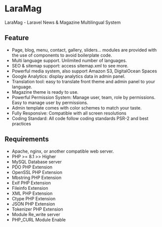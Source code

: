 # LaraMag
LaraMag - Laravel News & Magazine Multilingual System

## Feature
+ Page, blog, menu, contact, gallery, sliders… modules are provided with the use of components to avoid boilerplate code.
+ Multi language support. Unlimited number of languages.
+ SEO & sitemap support: access sitemap.xml to see more.
+ Powerful media system, also support Amazon S3, DigitalOcean Spaces
+ Google Analytics: display analytics data in admin panel.
+ Translation tool: easy to translate front theme and admin panel to your language.
+ Magazine theme is ready to use.
+ Powerful Permission System: Manage user, team, role by permissions. Easy to manage user by permissions.
+ Admin template comes with color schemes to match your taste.
+ Fully Responsive: Compatible with all screen resolutions
+ Coding Standard: All code follow coding standards PSR-2 and best practices

## Requirements
+ Apache, nginx, or another compatible web server.
+ PHP >= 8.1 >> Higher
+ MySQL Database server
+ PDO PHP Extension
+ OpenSSL PHP Extension
+ Mbstring PHP Extension
+ Exif PHP Extension
+ Fileinfo Extension
+ XML PHP Extension
+ Ctype PHP Extension
+ JSON PHP Extension
+ Tokenizer PHP Extension
+ Module Re_write server
+ PHP_CURL Module Enable
